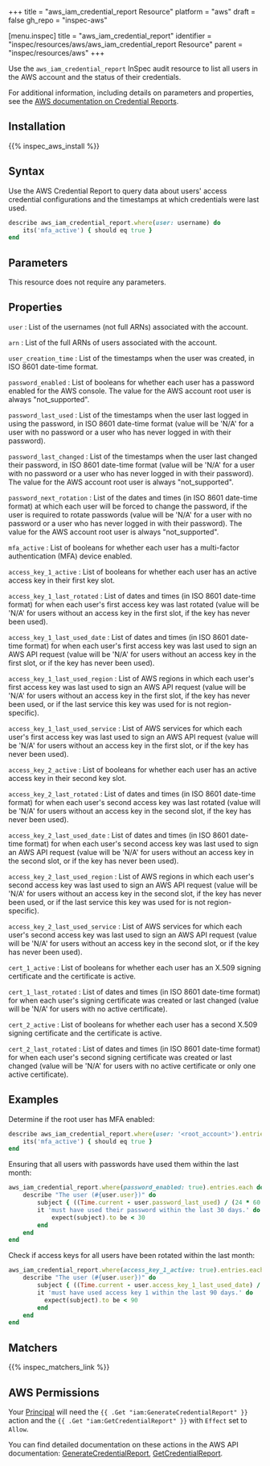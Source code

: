 +++
title = "aws_iam_credential_report Resource"
platform = "aws"
draft = false
gh_repo = "inspec-aws"

[menu.inspec]
title = "aws_iam_credential_report"
identifier = "inspec/resources/aws/aws_iam_credential_report Resource"
parent = "inspec/resources/aws"
+++

Use the `aws_iam_credential_report` InSpec audit resource to list all users in the AWS account and the status of their credentials.

For additional information, including details on parameters and properties, see the [AWS documentation on Credential Reports](https://docs.aws.amazon.com/IAM/latest/UserGuide/id_credentials_getting-report.html).

## Installation

{{% inspec_aws_install %}}

## Syntax

Use the AWS Credential Report to query data about users' access credential configurations and the timestamps at which credentials were last used.

```ruby
describe aws_iam_credential_report.where(user: username) do
    its('mfa_active') { should eq true }
end
```

## Parameters

This resource does not require any parameters.

## Properties

`user`
: List of the usernames (not full ARNs) associated with the account.

`arn`
: List of the full ARNs of users associated with the account.

`user_creation_time`
: List of the timestamps when the user was created, in ISO 8601 date-time format.

`password_enabled`
: List of booleans for whether each user has a password enabled for the AWS console. The value for the AWS account root user is always "not_supported".

`password_last_used`
: List of the timestamps when the user last logged in using the password, in ISO 8601 date-time format (value will be 'N/A' for a user with no password or a user who has never logged in with their password).

`password_last_changed`
: List of the timestamps when the user last changed their password, in ISO 8601 date-time format (value will be 'N/A' for a user with no password or a user who has never logged in with their password). The value for the AWS account root user is always "not_supported".

`password_next_rotation`
: List of the dates and times (in ISO 8601 date-time format) at which each user will be forced to change the password, if the user is required to rotate passwords (value will be 'N/A' for a user with no password or a user who has never logged in with their password). The value for the AWS account root user is always "not_supported".

`mfa_active`
: List of booleans for whether each user has a multi-factor authentication (MFA) device enabled.

`access_key_1_active`
: List of booleans for whether each user has an active access key in their first key slot.

`access_key_1_last_rotated`
: List of dates and times (in ISO 8601 date-time format) for when each user's first access key was last rotated (value will be 'N/A' for users without an access key in the first slot, if the key has never been used).

`access_key_1_last_used_date`
: List of dates and times (in ISO 8601 date-time format) for when each user's first access key was last used to sign an AWS API request (value will be 'N/A' for users without an access key in the first slot, or if the key has never been used).

`access_key_1_last_used_region`
: List of AWS regions in which each user's first access key was last used to sign an AWS API request (value will be 'N/A' for users without an access key in the first slot, if the key has never been used, or if the last service this key was used for is not region-specific).

`access_key_1_last_used_service`
: List of AWS services for which each user's first access key was last used to sign an AWS API request (value will be 'N/A' for users without an access key in the first slot, or if the key has never been used).

`access_key_2_active`
: List of booleans for whether each user has an active access key in their second key slot.

`access_key_2_last_rotated`
: List of dates and times (in ISO 8601 date-time format) for when each user's second access key was last rotated (value will be 'N/A' for users without an access key in the second slot, if the key has never been used).

`access_key_2_last_used_date`
: List of dates and times (in ISO 8601 date-time format) for when each user's second access key was last used to sign an AWS API request (value will be 'N/A' for users without an access key in the second slot, or if the key has never been used).

`access_key_2_last_used_region`
: List of AWS regions in which each user's second access key was last used to sign an AWS API request (value will be 'N/A' for users without an access key in the second slot, if the key has never been used, or if the last service this key was used for is not region-specific).

`access_key_2_last_used_service`
: List of AWS services for which each user's second access key was last used to sign an AWS API request (value will be 'N/A' for users without an access key in the second slot, or if the key has never been used).

`cert_1_active`
: List of booleans for whether each user has an X.509 signing certificate and the certificate is active.

`cert_1_last_rotated`
: List of dates and times (in ISO 8601 date-time format) for when each user's signing certificate was created or last changed (value will be 'N/A' for users with no active certificate).

`cert_2_active`
: List of booleans for whether each user has a second X.509 signing certificate and the certificate is active.

`cert_2_last_rotated`
: List of dates and times (in ISO 8601 date-time format) for when each user's second signing certificate was created or last changed (value will be 'N/A' for users with no active certificate or only one active certificate).

## Examples

Determine if the root user has MFA enabled:

```ruby
describe aws_iam_credential_report.where(user: '<root_account>').entries.first do
    its('mfa_active') { should eq true }
end
```

Ensuring that all users with passwords have used them within the last month:
```ruby 
aws_iam_credential_report.where(password_enabled: true).entries.each do |user|
    describe "The user (#{user.user})" do
        subject { ((Time.current - user.password_last_used) / (24 * 60 * 60)).to_i }
        it 'must have used their password within the last 30 days.' do
            expect(subject).to be < 30
        end
    end
end
```

Check if access keys for all users have been rotated within the last month:
```ruby
aws_iam_credential_report.where(access_key_1_active: true).entries.each do |user|
    describe "The user (#{user.user})" do
        subject { ((Time.current - user.access_key_1_last_used_date) / (24 * 60 * 60)).to_i }
        it 'must have used access key 1 within the last 90 days.' do
          expect(subject).to be < 90
        end
    end
end
```
## Matchers

{{% inspec_matchers_link %}}

## AWS Permissions

Your [Principal](https://docs.aws.amazon.com/IAM/latest/UserGuide/intro-structure.html#intro-structure-principal) will need the `{{ .Get "iam:GenerateCredentialReport" }}` action and the `{{ .Get "iam:GetCredentialReport" }}` with `Effect` set to `Allow`.

You can find detailed documentation on these actions in the AWS API documentation: [GenerateCredentialReport](https://docs.aws.amazon.com/IAM/latest/APIReference/API_GenerateCredentialReport.html), [GetCredentialReport](https://docs.aws.amazon.com/IAM/latest/APIReference/API_GetCredentialReport.html).

